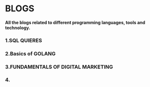 # BLOGS
#### All the blogs related to different programming languages, tools and technology.

### 1.SQL QUIERES
### 2.Basics of GOLANG
### 3.FUNDAMENTALS OF DIGITAL MARKETING
### 4.
